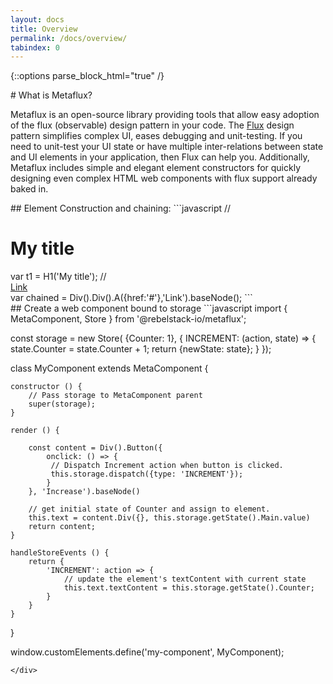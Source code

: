 ```yaml
---
layout: docs
title: Overview
permalink: /docs/overview/
tabindex: 0
---
```

{::options parse_block_html="true" /}
<div class="doc-text-wrapper">
# What is Metaflux?

Metaflux is an open-source library providing tools that allow easy adoption of the flux (observable) design pattern in your code. The [Flux](https://facebook.github.io/flux/) design pattern simplifies complex UI, eases debugging and unit-testing. If you need to unit-test your UI state or have multiple inter-relations between state and UI elements in your application, then Flux can help you. Additionally, Metaflux includes simple and elegant element constructors for quickly designing even complex HTML web components with flux support already baked in.
</div>
<div class="doc-block">
## Element Construction and chaining:
```javascript
// <h1>My title</h1>
var t1 = H1('My title'); 
// <div><div><a href="#">Link</a></div></div>
var chained = Div().Div().A({href:'#'},'Link').baseNode();
```
</div>
<div class="doc-block">
## Create a web component bound to storage
```javascript
import { MetaComponent, Store } from '@rebelstack-io/metaflux';

const storage = new Store(
	{Counter: 1},
	{
		INCREMENT: (action, state) => {
			state.Counter = state.Counter + 1;
			return {newState: state};
	}
});

class MyComponent extends MetaComponent {
	
	constructor () {
		// Pass storage to MetaComponent parent
		super(storage); 
	}

	render () {
		
		const content = Div().Button({
			onclick: () => {
			 // Dispatch Increment action when button is clicked.
			 this.storage.dispatch({type: 'INCREMENT'});
			}
		}, 'Increase').baseNode()

		// get initial state of Counter and assign to element.
		this.text = content.Div({}, this.storage.getState().Main.value)
		return content;
	}

	handleStoreEvents () {
		return {
			'INCREMENT': action => {
				// update the element's textContent with current state
				this.text.textContent = this.storage.getState().Counter;
			}
		}
	}
}

window.customElements.define('my-component', MyComponent);
```
</div>
